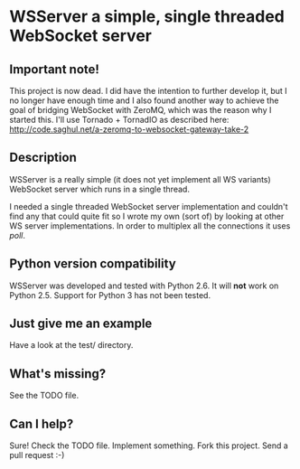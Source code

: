 # WSServer a simple, single threaded WebSocket server

## Important note!
This project is now dead. I did have the intention to further develop it, but I no
longer have enough time and I also found another way to achieve the goal of bridging
WebSocket with ZeroMQ, which was the reason why I started this. I'll use Tornado + TornadIO
as described here: http://code.saghul.net/a-zeromq-to-websocket-gateway-take-2

## Description
WSServer is a really simple (it does not yet implement all WS variants) WebSocket
server which runs in a single thread.

I needed a single threaded WebSocket server implementation and couldn't find any
that could quite fit so I wrote my own (sort of) by looking at other WS server
implementations. In order to multiplex all the connections it uses *poll*.

## Python version compatibility
WSServer was developed and tested with Python 2.6. It will **not** work on Python 2.5.
Support for Python 3 has not been tested.

## Just give me an example
Have a look at the test/ directory.

## What's missing?
See the TODO file.

## Can I help?
Sure! Check the TODO file. Implement something. Fork this project. Send a pull request :-)

